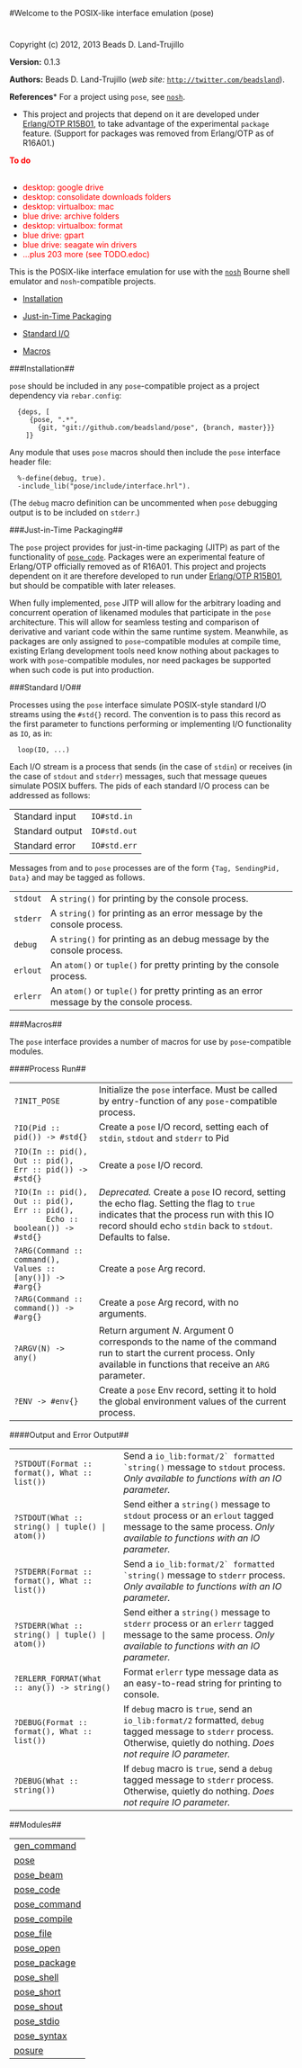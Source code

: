 

#Welcome to the POSIX-like interface emulation (pose)#


Copyright (c) 2012, 2013 Beads D. Land-Trujillo

__Version:__ 0.1.3

__Authors:__ Beads D. Land-Trujillo (_web site:_ [`http://twitter.com/beadsland`](http://twitter.com/beadsland)).

__References__* For a project using `pose`, see
[`nosh`](http://github.com/beadsland/nosh).
* This project and projects that depend on it are developed under
[Erlang/OTP R15B01](http://www.erlang.org/download_release/14),
to take advantage of the experimental `package` feature.  (Support for
packages was removed from Erlang/OTP as of R16A01.)


__<font color="red">To do</font>__
<br></br>
* <font color="red">desktop: google drive</font>
* <font color="red">desktop: consolidate downloads folders</font>
* <font color="red">desktop: virtualbox: mac</font>
* <font color="red">blue drive: archive folders</font>
* <font color="red">desktop: virtualbox: format</font>
* <font color="red">blue drive: gpart</font>
* <font color="red">blue drive: seagate win drivers</font>
* <font color="red">...plus 203 more (see TODO.edoc)
</font>


This is the POSIX-like interface emulation for use with the
[`nosh`](http://github.com/beadsland/nosh) Bourne shell
  emulator and `nosh`-compatible projects.
 

* [Installation](#Installation)

* [Just-in-Time Packaging](#Just-in-Time_Packaging)

* [Standard I/O](#Standard_I/O)

* [Macros](#Macros)


 


###<a name="Installation">Installation</a>##

 


`pose` should be included in any `pose`-compatible project as a project
  dependency via `rebar.config`:
 
	
	  {deps, [
	     {pose, ".*",
	       {git, "git://github.com/beadsland/pose", {branch, master}}}
	    ]}

 


Any module that uses `pose` macros should then include the `pose`
interface header file:
 
	
	  %-define(debug, true).
	  -include_lib("pose/include/interface.hrl").

 


(The `debug` macro definition can be uncommented when `pose` debugging
  output is to be included on `stderr`.)
 


###<a name="Just-in-Time_Packaging">Just-in-Time Packaging</a>##

 


The `pose` project provides for just-in-time packaging (JITP) as part of
  the functionality of [`pose_code`](pose_code.md).  Packages were an experimental
  feature of Erlang/OTP officially removed as of R16A01.  This project and
  projects dependent on it are therefore developed to run under
[Erlang/OTP R15B01](http://www.erlang.org/download_release/14),
but should be compatible with later releases.
 


When fully implemented, `pose` JITP will allow for the arbitrary loading
  and concurrent operation of likenamed modules that participate in the
`pose` architecture.  This will allow for seamless testing and comparison
  of derivative and variant code within the same runtime system.
  Meanwhile, as packages are only assigned to `pose`-compatible modules at
  compile time, existing Erlang development tools need know nothing about
  packages to work with `pose`-compatible modules, nor need packages be
supported when such code is put into production.
 


###<a name="Standard_I/O">Standard I/O</a>##

 


Processes using the `pose` interface simulate POSIX-style
  standard I/O streams using the `#std{}` record.  The convention is to
  pass this record as the first parameter to functions performing or
  implementing I/O functionality as `IO`, as in:
 
	
	  loop(IO, ...)

 


Each I/O stream is a process that sends (in the case of `stdin`) or
  receives (in the case of `stdout` and `stderr`) messages, such that
message queues simulate POSIX buffers.  The pids of each standard I/O
process can be addressed as follows:
 


<table>
<tr><td> Standard input </td> <td> <code>IO#std.in</code> </td></tr>
<tr><td> Standard output </td> <td> <code>IO#std.out</code> </td></tr>
<tr><td> Standard error </td> <td> <code>IO#std.err</code> </td></tr>
</table>


 


Messages from and to `pose` processes are of the form
`{Tag, SendingPid, Data}` and may be tagged as follows.
 


<table>
<tr><td> <code>stdout</code> </td>
<td> A <code>string()</code> for printing by the console process.
</td></tr>
<tr><td> <code>stderr</code> </td>
<td> A <code>string()</code> for printing as an error message by the console
       process. </td></tr>
<tr><td> <code>debug</code> </td>
<td> A <code>string()</code> for printing as an debug message by the console process.
</td></tr>
<tr><td> <code>erlout</code> </td>
<td> An <code>atom()</code> or <code>tuple()</code> for pretty printing by the console process.
</td></tr>
<tr><td> <code>erlerr</code> </td>
<td> An <code>atom()</code> or <code>tuple()</code> for pretty printing as an error message
       by the console process. </td></tr>
</table>


 


###<a name="Macros">Macros</a>##

 


The `pose` interface provides a number of macros for use by
`pose`-compatible modules.
 


####<a name="Process_Run">Process Run</a>##

 


<table>
<tr><td> <code>?INIT_POSE</code> </td>
<td> Initialize the <code>pose</code> interface.  Must be called by entry-function
       of any <code>pose</code>-compatible process. </td></tr>
<tr><td> <code>?IO(Pid :: pid()) -> #std{}</code> </td>
<td> Create a <code>pose</code> I/O record, setting each of <code>stdin</code>, <code>stdout</code> and
<code>stderr</code> to Pid </td></tr>
<tr><td> <code>?IO(In :: pid(), Out :: pid(), Err :: pid()) -> #std{}</code> </td>
<td> Create a <code>pose</code> I/O record. </td></tr>
<tr><td width="30%"> <code>?IO(In :: pid(), Out :: pid(), Err :: pid(),
       Echo :: boolean()) -> #std{}</code> </td>
<td> <i>Deprecated.</i>  Create a <code>pose</code> IO record, setting the echo
       flag.  Setting the flag to <code>true</code> indicates that the process run
       with this IO record should echo <code>stdin</code> back to <code>stdout</code>.  Defaults
       to false. </td></tr>
<tr><td> <code>?ARG(Command :: command(), Values :: [any()]) -> #arg{}</code></td>
<td> Create a <code>pose</code> Arg record. </td></tr>
<tr><td> <code>?ARG(Command :: command()) -> #arg{}</code></td>
<td> Create a <code>pose</code> Arg record, with no arguments. </td></tr>
<tr><td> <code>?ARGV(N) -> any()</code> </td>
<td> Return argument <i>N</i>.  Argument 0 corresponds to the name of
       the command run to start the current process.  Only available
       in functions that receive an <code>ARG</code> parameter. </td></tr>
<tr><td> <code>?ENV -> #env{}</code> </td>
<td> Create a <code>pose</code> Env record, setting it to hold the global
       environment values of the current process. </td></tr>
</table>


 


####<a name="Output_and_Error_Output">Output and Error Output</a>##

 


<table>
<tr><td> <code>?STDOUT(Format :: format(), What :: list())</code> </td>
<td> Send a <code>io_lib:format/2` formatted `string()</code> message to <code>stdout</code>
       process.
<i>Only available to functions with an IO parameter.</i></td></tr>
<tr><td> <code>?STDOUT(What :: string() | tuple() | atom())</code> </td>
<td> Send either a <code>string()</code> message to <code>stdout</code> process or an <code>erlout</code>
       tagged message to the same process.
<i>Only available to functions with an IO parameter.</i></td></tr>
<tr><td> <code>?STDERR(Format :: format(), What :: list())</code> </td>
<td> Send a <code>io_lib:format/2` formatted `string()</code> message to <code>stderr</code>
       process.
<i>Only available to functions with an IO parameter.</i></td></tr>
<tr><td> <code>?STDERR(What :: string() | tuple() | atom())</code> </td>
<td> Send either a <code>string()</code> message to <code>stderr</code> process or an <code>erlerr</code>
       tagged message to the same process.
<i>Only available to functions with an IO parameter.</i></td></tr>
<tr><td> <code>?ERLERR_FORMAT(What :: any()) -> string()</code> </td>
<td> Format <code>erlerr</code> type message data as an easy-to-read string for
       printing to console. </td></tr>
<tr><td> <code>?DEBUG(Format :: format(), What :: list())</code> </td>
<td> If <code>debug</code> macro is <code>true</code>, send an <code>io_lib:format/2</code> formatted,
<code>debug</code> tagged message to <code>stderr</code> process.  Otherwise, quietly
       do nothing. <i>Does not require IO parameter.</i></td></tr>
<tr><td> <code>?DEBUG(What :: string())</code> </td>
<td> If <code>debug</code> macro is <code>true</code>, send a <code>debug</code> tagged message to
<code>stderr</code> process.  Otherwise, quietly do nothing.
<i>Does not require IO parameter.</i></td></tr>
</table>


 

##Modules##


<table width="100%" border="0" summary="list of modules">
<tr><td><a href="gen_command.md" class="module">gen_command</a></td></tr>
<tr><td><a href="pose.md" class="module">pose</a></td></tr>
<tr><td><a href="pose_beam.md" class="module">pose_beam</a></td></tr>
<tr><td><a href="pose_code.md" class="module">pose_code</a></td></tr>
<tr><td><a href="pose_command.md" class="module">pose_command</a></td></tr>
<tr><td><a href="pose_compile.md" class="module">pose_compile</a></td></tr>
<tr><td><a href="pose_file.md" class="module">pose_file</a></td></tr>
<tr><td><a href="pose_open.md" class="module">pose_open</a></td></tr>
<tr><td><a href="pose_package.md" class="module">pose_package</a></td></tr>
<tr><td><a href="pose_shell.md" class="module">pose_shell</a></td></tr>
<tr><td><a href="pose_short.md" class="module">pose_short</a></td></tr>
<tr><td><a href="pose_shout.md" class="module">pose_shout</a></td></tr>
<tr><td><a href="pose_stdio.md" class="module">pose_stdio</a></td></tr>
<tr><td><a href="pose_syntax.md" class="module">pose_syntax</a></td></tr>
<tr><td><a href="posure.md" class="module">posure</a></td></tr></table>

